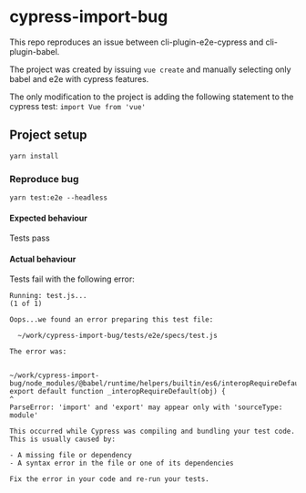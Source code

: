 # cypress-import-bug
This repo reproduces an issue between cli-plugin-e2e-cypress and cli-plugin-babel. 

The project was created by issuing `vue create` and manually selecting only babel and e2e with cypress features.

The only modification to the project is adding the following statement to the cypress test: `import Vue from 'vue'`

## Project setup
```
yarn install
```

### Reproduce bug
```
yarn test:e2e --headless
```

#### Expected behaviour
Tests pass

#### Actual behaviour
Tests fail with the following error:
```
Running: test.js...                                                                      (1 of 1) 

Oops...we found an error preparing this test file:

  ~/work/cypress-import-bug/tests/e2e/specs/test.js

The error was:


~/work/cypress-import-bug/node_modules/@babel/runtime/helpers/builtin/es6/interopRequireDefault.js:1
export default function _interopRequireDefault(obj) {
^
ParseError: 'import' and 'export' may appear only with 'sourceType: module'

This occurred while Cypress was compiling and bundling your test code. This is usually caused by:

- A missing file or dependency
- A syntax error in the file or one of its dependencies

Fix the error in your code and re-run your tests.
```
